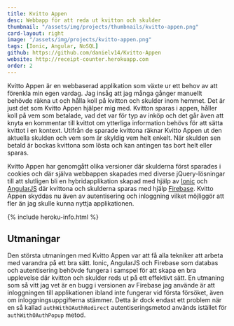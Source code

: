 ```yaml
---
title: Kvitto Appen
desc: Webbapp för att reda ut kvitton och skulder
thumbnail: "/assets/img/projects/thumbnails/kvitto-appen.png"
card-layout: right
image: "/assets/img/projects/kvitto-appen.png"
tags: [Ionic, Angular, NoSQL]
github: https://github.com/danielv14/Kvitto-Appen
website: http://receipt-counter.herokuapp.com
order: 2
---
```

Kvitto Appen är en webbaserad applikation som växte ur ett behov av att förenkla min egen vardag. Jag insåg att jag många gånger manuellt behövde räkna ut och hålla koll på kvitton och skulder inom hemmet. Det är just det som Kvitto Appen hjälper mig med. Kvitton sparas i appen, håller koll på vem som betalade, vad det var för typ av inköp och det går även att knyta en kommentar till kvittot om ytterliga information behövs för att sätta kvittot i en kontext. Utifrån de sparade kvittona räknar Kvitto Appen ut den aktuella skulden och vem som är skyldig vem helt enkelt. När skulden sen betald är bockas kvittona som lösta och kan antingen tas bort helt eller sparas.

Kvitto Appen har genomgått olika versioner där skulderna först sparades i cookies och där själva webbappen skapades med diverse jQuery-lösningar till att slutligen bli en hybridapplikation skapad med hjälp av [Ionic](https://ionicframework.com) och  [AngularJS](https://angularjs.org) där kvittona och skulderna sparas med hjälp [Firebase](https://www.firebase.com). Kvitto Appen skyddas nu även av autentisering och inloggning vilket möjliggör att fler än jag skulle kunna nyttja applikationen.

{% include heroku-info.html %}

## Utmaningar
Den största utmaningen med Kvitto Appen var att få alla tekniker att arbeta med varandra på ett bra sätt. Ionic, AngularJS och Firebase som databas och autentisering behövde fungera i samspel för att skapa en bra upplevelse där kvitton och skulder reds ut på ett effektivt sätt. En utmaning som så vitt jag vet är en bugg i versionen av Firebase jag använde är att inloggningen till applikationen ibland inte fungerar vid första försöket, även om inloggningsuppgifterna stämmer. Detta är dock endast ett problem när en så kallad `authWithOAuthRedirect` autentiseringsmetod används istället för `authWithOAuthPopup` metod.

